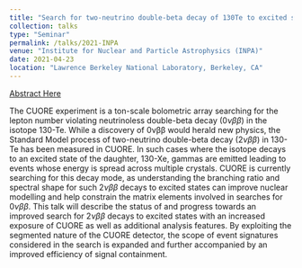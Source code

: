 ```yaml
---
title: "Search for two-neutrino double-beta decay of 130Te to excited states of 130Xe with CUORE"
collection: talks
type: "Seminar"
permalink: /talks/2021-INPA
venue: "Institute for Nuclear and Particle Astrophysics (INPA)"
date: 2021-04-23
location: "Lawrence Berkeley National Laboratory, Berkeley, CA"
---
```


[Abstract Here](https://inpa.lbl.gov/event/virtual-inpa-seminar-eric-hansen-uc-berkeley/)


The CUORE experiment is a ton-scale bolometric array searching for the lepton number violating neutrinoless double-beta decay (0$\nu\beta\beta$) in the isotope 130-Te. While a discovery of 0νββ would herald new physics, the Standard Model process of two-neutrino double-beta decay (2$\nu\beta\beta$) in 130-Te has been measured in CUORE. In such cases where the isotope decays to an excited state of the daughter, 130-Xe, gammas are emitted leading to events whose energy is spread across multiple crystals. CUORE is currently searching for this decay mode, as understanding the branching ratio and spectral shape for such 2$\nu\beta\beta$ decays to excited states can improve nuclear modelling and help constrain the matrix elements involved in searches for 0$\nu\beta\beta$. This talk will describe the status of and progress towards an improved search for 2$\nu\beta\beta$ decays to excited states with an increased exposure of CUORE as well as additional analysis features. By exploiting the segmented nature of the CUORE detector, the scope of event signatures considered in the search is expanded and further accompanied by an improved efficiency of signal containment.